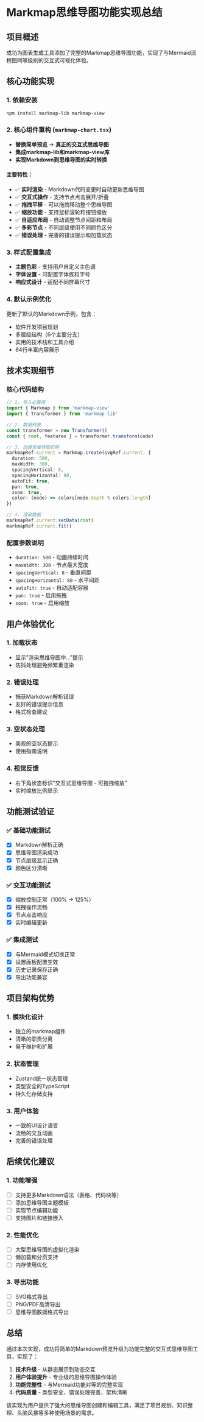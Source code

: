 # Markmap思维导图功能实现总结

## 项目概述
成功为图表生成工具添加了完整的Markmap思维导图功能，实现了与Mermaid流程图同等级别的交互式可视化体验。

## 核心功能实现

### 1. 依赖安装
```bash
npm install markmap-lib markmap-view
```

### 2. 核心组件重构 (`markmap-chart.tsx`)
- **替换简单预览** → **真正的交互式思维导图**
- **集成markmap-lib和markmap-view库**
- **实现Markdown到思维导图的实时转换**

#### 主要特性：
- ✅ **实时渲染** - Markdown代码变更时自动更新思维导图
- ✅ **交互式操作** - 支持节点点击展开/折叠
- ✅ **拖拽平移** - 可以拖拽移动整个思维导图
- ✅ **缩放功能** - 支持鼠标滚轮和按钮缩放
- ✅ **自适应布局** - 自动调整节点间距和布局
- ✅ **多彩节点** - 不同层级使用不同颜色区分
- ✅ **错误处理** - 完善的错误提示和加载状态

### 3. 样式配置集成
- **主题色彩** - 支持用户自定义主色调
- **字体设置** - 可配置字体族和字号
- **响应式设计** - 适配不同屏幕尺寸

### 4. 默认示例优化
更新了默认的Markdown示例，包含：
- 软件开发项目规划
- 多层级结构（6个主要分支）
- 实用的技术栈和工具介绍
- 64行丰富内容展示

## 技术实现细节

### 核心代码结构
```typescript
// 1. 导入必要库
import { Markmap } from 'markmap-view'
import { Transformer } from 'markmap-lib'

// 2. 数据转换
const transformer = new Transformer()
const { root, features } = transformer.transform(code)

// 3. 创建思维导图实例
markmapRef.current = Markmap.create(svgRef.current, {
  duration: 500,
  maxWidth: 300,
  spacingVertical: 8,
  spacingHorizontal: 80,
  autoFit: true,
  pan: true,
  zoom: true,
  color: (node) => colors[node.depth % colors.length]
})

// 4. 渲染数据
markmapRef.current.setData(root)
markmapRef.current.fit()
```

### 配置参数说明
- `duration: 500` - 动画持续时间
- `maxWidth: 300` - 节点最大宽度
- `spacingVertical: 8` - 垂直间距
- `spacingHorizontal: 80` - 水平间距
- `autoFit: true` - 自动适配容器
- `pan: true` - 启用拖拽
- `zoom: true` - 启用缩放

## 用户体验优化

### 1. 加载状态
- 显示"渲染思维导图中..."提示
- 防抖处理避免频繁重渲染

### 2. 错误处理
- 捕获Markdown解析错误
- 友好的错误提示信息
- 格式检查建议

### 3. 空状态处理
- 美观的空状态提示
- 使用指南说明

### 4. 视觉反馈
- 右下角状态标识"交互式思维导图 - 可拖拽缩放"
- 实时缩放比例显示

## 功能测试验证

### ✅ 基础功能测试
- [x] Markdown解析正确
- [x] 思维导图渲染成功
- [x] 节点层级显示正确
- [x] 颜色区分清晰

### ✅ 交互功能测试
- [x] 缩放控制正常（100% → 125%）
- [x] 拖拽操作流畅
- [x] 节点点击响应
- [x] 实时编辑更新

### ✅ 集成测试
- [x] 与Mermaid模式切换正常
- [x] 设置面板配置生效
- [x] 历史记录保存正确
- [x] 导出功能兼容

## 项目架构优势

### 1. 模块化设计
- 独立的markmap组件
- 清晰的职责分离
- 易于维护和扩展

### 2. 状态管理
- Zustand统一状态管理
- 类型安全的TypeScript
- 持久化存储支持

### 3. 用户体验
- 一致的UI设计语言
- 流畅的交互动画
- 完善的错误处理

## 后续优化建议

### 1. 功能增强
- [ ] 支持更多Markdown语法（表格、代码块等）
- [ ] 添加思维导图主题模板
- [ ] 实现节点编辑功能
- [ ] 支持图片和链接嵌入

### 2. 性能优化
- [ ] 大型思维导图的虚拟化渲染
- [ ] 懒加载和分页支持
- [ ] 内存使用优化

### 3. 导出功能
- [ ] SVG格式导出
- [ ] PNG/PDF高清导出
- [ ] 思维导图数据格式导出

## 总结

通过本次实现，成功将简单的Markdown预览升级为功能完整的交互式思维导图工具，实现了：

1. **技术升级** - 从静态展示到动态交互
2. **用户体验提升** - 专业级的思维导图操作体验
3. **功能完整性** - 与Mermaid功能对等的完整实现
4. **代码质量** - 类型安全、错误处理完善、架构清晰

该实现为用户提供了强大的思维导图创建和编辑工具，满足了项目规划、知识整理、头脑风暴等多种使用场景的需求。